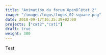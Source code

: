 ```yaml
---
title: "Animation du forum OpenD’état 2"
image: "/images/logos/logos_02-square.png"
date: 2018-09-17T16:35:39+02:00
projects: ["cat2","cat1"]
draft: true
weight: 300
---
```


Test